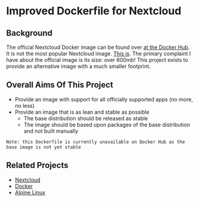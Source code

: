 # Improved Dockerfile for Nextcloud

## Background

The official Nextcloud Docker image can be found over [at the Docker Hub](https://hub.docker.com/_/nextcloud/). It is not the most popular Nextcloud image. [This is](https://hub.docker.com/r/wonderfall/nextcloud/). The primary complaint I have about the official image is its size: over 600mb! This project exists to provide an alternative image with a much smaller footprint.

## Overall Aims Of This Project

- Provide an image with support for all officially supported apps (no more, no less)
- Provide an image that is as lean and stable as possible
  - The base distribution should be released as stable
  - The image should be based upon packages of the base distribution and not built manually
  
```Note: this Dockerfile is currently unavailable on Docker Hub as the base image is not yet stable```

## Related Projects
- [Nextcloud](https://nextcloud.com)
- [Docker](https://www.docker.com)
- [Alpine Linux](https://www.alpinelinux.org)
